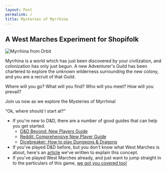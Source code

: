```yaml
---
layout: Post
permalink: /
title: Mysteries of Myrrhina
---
```


## A West Marches Experiment for Shopifolk

![Myrrhina from Orbit](assets/img/myrrhina-orbit.gif)

Myrrhina is a world which has just been discovered by your civilization, and colonization has only just begun. A new Adventurer's Guild has been chartered to explore the unknown wilderness surrounding the new colony, and you are a recruit of that Guild.

Where will you go? What will you find? Who will you meet? How will you prevail?

Join us now as we explore the Mysteries of Myrrhina!

&ldquo;Ok, where should I start at?&rdquo;

- If you're new to D&D, there are a number of good guides that can help you get started.
  - [D&D Beyond: New Players Guide](https://www.dndbeyond.com/tag/new-players-guide)
  - [Reddit: Comprehensive New Player Guide](https://www.reddit.com/r/DnD/comments/6w9jcv/5e_comprehensive_startingnew_player_guide/)
  - [Dicebreaker: How to play Dungeons & Dragons](https://www.reddit.com/r/DnD/comments/6w9jcv/5e_comprehensive_startingnew_player_guide/)
- If you've played D&D before, but you don't know what West Marches is about, here's an [article](west-marches) we've written to explain this concept.
- If you've played West Marches already, and just want to jump straight in to the particulars of this game, [we got you covered too!](getting-started)